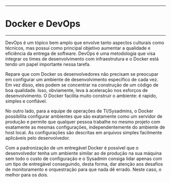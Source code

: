 -------------------------------------------------------------------
# Docker e DevOps
-------------------------------------------------------------------

DevOps é um tópico bem amplo que envolve tanto aspectos culturais como técnicos, mas possui como principal objetivo aumentar a qualidade e eficiência da entrega de software. DevOps é uma metodologia que visa integrar os times de desenvolvimento com infraestrutura e o Docker está tendo um papel importante nessa tarefa.

Repare que com Docker os desenvolvedores não precisam se preocupar em configurar um ambiente de desenvolvimento específico de cada vez. Em vez disso, eles podem se concentrar na construção de um código de boa qualidade. Isso, obviamente, leva à aceleração nos esforços de desenvolvimento. O Docker facilita muito construir o ambiente: é rapido, simples e confiável.

No outro lado, para a equipe de operações de TI/Sysadmins, o Docker possibilita configurar ambientes que são exatamente como um servidor de produção e permite que qualquer pessoa trabalhe no mesmo projeto com exatamente as mesmas configurações, independentemente do ambiente de host local. As configurações são descritas em arquivos simples facilmente aplicáveis pelo desenvolvedor.

Com a padronização de um entregável Docker é possível que o desenvolvedor tenha um ambiente similar ao de produção na sua máquina sem todo o custo de configuração e o Sysadmin consiga lidar apenas com um tipo de entregável conseguindo, desta forma, dar atenção aos desafios de monitoramento e orquestração para que nada dê errado. Neste caso, o melhor para os dois.

